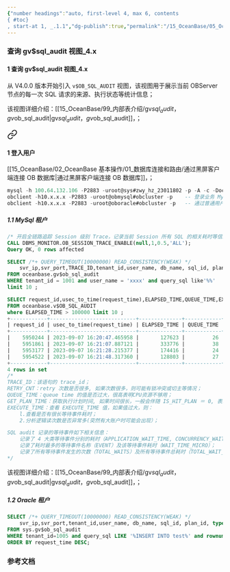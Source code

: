 ```yaml
---
{"number headings":"auto, first-level 4, max 6, contents
{ #toc}
, start-at 1, _.1.1","dg-publish":true,"permalink":"/15_OceanBase/05_OceanBase 性能调优/Sql 调优指南/查询 gv, ob_sql_audit 视图_4.x/","dgPassFrontmatter":true}
---
```




### 查询 gv$sql_audit 视图_4.x
#### 1 查询 gv$sql_audit 视图_4.x
从 V4.0.0 版本开始引入 `v$OB_SQL_AUDIT` 视图，该视图用于展示当前 OBServer 节点的每一次 SQL 请求的来源、执行状态等统计信息；

该视图详细介绍：[[15_OceanBase/99_内部表介绍/gv$sql_audit，gv$ob_sql_audit\|gv$sql_audit，gv$ob_sql_audit]]，；


<div class="transclusion internal-embed is-loaded"><a class="markdown-embed-link" href="/15-ocean-base/05-ocean-base/sql/gv-sql-audit-2-x-3-x/#1" aria-label="Open link"><svg xmlns="http://www.w3.org/2000/svg" width="24" height="24" viewBox="0 0 24 24" fill="none" stroke="currentColor" stroke-width="2" stroke-linecap="round" stroke-linejoin="round" class="svg-icon lucide-link"><path d="M10 13a5 5 0 0 0 7.54.54l3-3a5 5 0 0 0-7.07-7.07l-1.72 1.71"></path><path d="M14 11a5 5 0 0 0-7.54-.54l-3 3a5 5 0 0 0 7.07 7.07l1.71-1.71"></path></svg></a><div class="markdown-embed">



#### 1 登入用户
[[15_OceanBase/02_OceanBase 基本操作/01_数据库连接和路由/通过黑屏客户端连接 OB 数据库\|通过黑屏客户端连接 OB 数据库]]，；
```sql
mysql -h 100.64.132.106 -P2883 -uroot@sys#zwy_hz_23011802 -p -A -c -Doceanbas  -- 需要输入密码，连接集群系统租户
obclient -h10.x.x.x -P2883 -uroot@obmysql#obcluster -p    -- 登录业务 MySql 租户
obclient -h10.x.x.x -P2883 -uroot@oboracle#obcluster -p   -- 通过普通用户登录 Oracle 租户
```


</div></div>



##### 1.1 MySql 租户
```sql
/* 开启全链路追踪 Session 级别 Trace，记录当前 Session 所有 SQL 的相关耗时等信息，采样频率为 50%。*/
CALL DBMS_MONITOR.OB_SESSION_TRACE_ENABLE(null,1,0.5,'ALL');
Query OK, 0 rows affected

SELECT /*+ QUERY_TIMEOUT(10000000) READ_CONSISTENCY(WEAK) */ 
	svr_ip,svr_port,TRACE_ID,tenant_id,user_name, db_name, sql_id, plan_id, elapsed_time, execute_time, query_sql 
FROM oceanbase.gv$ob_sql_audit 
WHERE tenant_id = 1001 and user_name = 'xxxx' and query_sql like'%%'
limit 10 ;

SELECT request_id,usec_to_time(request_time),ELAPSED_TIME,QUEUE_TIME,EXECUTE_TIME,FLT_TRACE_ID,QUERY_SQL 
FROM oceanbase.v$OB_SQL_AUDIT 
where ELAPSED_TIME > 100000 limit 10 ;
+------------+----------------------------+--------------+------------+--------------+--------------------------------------+--------------------------------------------------------------------------------------------------------------------------------------------------------------------+
| request_id | usec_to_time(request_time) | ELAPSED_TIME | QUEUE_TIME | EXECUTE_TIME | FLT_TRACE_ID                         | QUERY_SQL                                                                                                                                                          |
+------------+----------------------------+--------------+------------+--------------+--------------------------------------+--------------------------------------------------------------------------------------------------------------------------------------------------------------------+
|    5950244 | 2023-09-07 16:20:47.465958 |       127623 |         26 |       127206 | 000604c0-8981-9184-518a-e234439d873c | CREATE TABLE tbl2(c1 INT PRIMARY KEY,c2 INT)                                                                                                                       |
|    5951861 | 2023-09-07 16:21:07.887121 |       333776 |         38 |       310298 |                                      | ALTER TABLE tbl2 ADD CONSTRAINT fk1 FOREIGN KEY (c2) REFERENCES tbl3(c1) ON UPDATE SET NULL                                                                        |
|    5953177 | 2023-09-07 16:21:28.215377 |       174416 |         24 |       174186 | 000604c0-8bef-5afb-f9d3-2ee0dfab4c8f | SELECT request_id,usec_to_time(request_time),ELAPSED_TIME,QUEUE_TIME,EXECUTE_TIME,FLT_TRACE_ID,QUERY_SQL FROM v$OB_SQL_AUDIT where ELAPSED_TIME > 100000           |
|    5954522 | 2023-09-07 16:21:48.317360 |       128803 |         27 |       128542 | 000604c0-8d22-1659-7b0c-a0ac0645894d | SELECT request_id,usec_to_time(request_time),ELAPSED_TIME,QUEUE_TIME,EXECUTE_TIME,FLT_TRACE_ID,QUERY_SQL FROM v$OB_SQL_AUDIT where ELAPSED_TIME > 100000  limit 10 |
+------------+----------------------------+--------------+------------+--------------+--------------------------------------+--------------------------------------------------------------------------------------------------------------------------------------------------------------------+
4 rows in set
/*
TRACE_ID：该语句的 trace_id；
RETRY_CNT：retry 次数是否很多, 如果次数很多，则可能有锁冲突或切主等情况；
QUEUE_TIME：queue time 的值是否过大，很高表明CPU资源不够用；
GET_PLAN_TIME：获取执行计划时间, 如果时间很长，一般会伴随 IS_HIT_PLAN ＝ 0, 表示没有命中 plan cache；
EXECUTE_TIME：查看 EXECUTE_TIME 值，如果值过大，则：
	l.查看是否有很长等待事件耗时；
	2.分析逻辑读次数是否异常多(突然有大账户时可能会出现）；

SQL audit 记录的等待事件如下相关信息：
	记录了 4 大类等待事件分别的耗时（APPLICATION_WAIT_TIME, CONCURRENCY_WAIT_TIME, USER_IO_WAIT_TIME, SCHEDULE_TIME), 每类等待事件都涉及很多具体的等待事件；
	记录了耗时最多的等待事件名称（EVENT）及该等待事件耗时（WAIT_TIME_MICRO）；
	记录了所有等待事件发生的次数（TOTAL_WAITS）及所有等待事件总耗时（TOTAL_WAIT_TIME_MICRO）；
*/
```
该视图详细介绍：[[15_OceanBase/99_内部表介绍/gv$sql_audit，gv$ob_sql_audit\|gv$sql_audit，gv$ob_sql_audit]]，；


##### 1.2 Oracle 租户
```sql
SELECT /*+ QUERY_TIMEOUT(10000000) READ_CONSISTENCY(WEAK) */ 
	svr_ip,svr_port,tenant_id,user_name, db_name, sql_id, plan_id, type, elapsed_time, execute_time, query_sql 
FROM sys.gv$ob_sql_audit 
WHERE tenant_id=1005 and query_sql LIKE '%INSERT INTO test%' and rownum <= 10 
ORDER BY request_time DESC;
```



### 参考文档



